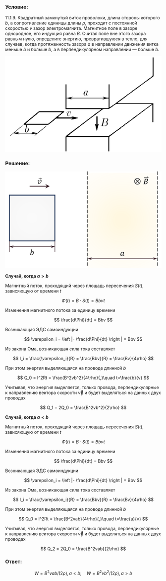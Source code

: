 ###  Условие: 

$11.1.9.$ Квадратный замкнутый виток проволоки, длина стороны которого $b$, а сопротивление единицы длины $\rho$, проходит с постоянной скоростью $v$ зазор электромагнита. Магнитное поле в зазоре однородное, его индукция равна $B$. Считая поле вне этого зазора равным нулю, определите энергию, превратившуюся в тепло, для случаев, когда протяженность зазора $a$ в направлении движения витка меньше $b$ и больше $b$, а в перпендикулярном направлении — больше $b$. 

![К задаче $11.1.9$|613x374, 35%](../../img/11.1.9/11.1.9.png)

###  Решение: 

![Квадратный виток проволоки движущийся через магнитное поле $ \vec{B} $|1651x1019, 50%](../../img/11.1.9/Picture3.svg)

__Случай, когда $a>b$__

Магнитный поток, проходящий через площадь пересечения $S(t)$, зависяющую от времени $t$

$$
\Phi(t) = B \cdot S(t) = Bbvt
$$

Изменения магнитного потока за единицу времени

$$
\frac{d\Phi}{dt} = Bbv
$$

Возникающая ЭДС самоиндукции

$$
\varepsilon_i = \left |- \frac{d\Phi}{dt} \right | = Bbv
$$

Из закона Ома, возникающая сила тока составляет

$$
I_i =  \frac{\varepsilon_i}{R} = \frac{Bbv}{R} = \frac{Bv}{4\rho}
$$

При этом энергия выделяющаяся на проводе длинной $b$

$$
Q_0 = I^2Rt = \frac{B^2vb^2}{4\rho}{,}\quad t=\frac{b}{v}
$$

Учитывая, что энергия выделяется, только провода, перпендикулярные к направлению вектора скорости $\vec{v}$ и будет выделяться на данных двух проводах

$$
Q_1 = 2Q_0 = \frac{B^2vb^2}{2\rho}
$$

__Случай, когда $a<b$__

Магнитный поток, проходящий через площадь пересечения $S(t)$, зависяющую от времени $t$

$$
\Phi(t) = B \cdot S(t) = Bbvt
$$

Изменения магнитного потока за единицу времени

$$
\frac{d\Phi}{dt} = Bbv
$$


Возникающая ЭДС самоиндукции

$$
\varepsilon_i = \left |- \frac{d\Phi}{dt} \right | = Bbv
$$

Из закона Ома, возникающая сила тока составляет

$$
I_i =  \frac{\varepsilon_i}{R} = \frac{Bbv}{R} = \frac{Bv}{4\rho}
$$

При этом энергия выделяющаяся на проводе длинной $b$

$$
Q_0 = I^2Rt = \frac{B^2vab}{4\rho}{,}\quad t=\frac{a}{v}
$$

Учитывая, что энергия выделяется, только провода, перпендикулярные к направлению вектора скорости $\vec{v}$ и будет выделяться на данных двух проводах

$$
Q_2 = 2Q_0 = \frac{B^2vab}{2\rho}
$$

###  Ответ: 

$$
W=B^{2}vab/(2\rho),a<b;\quad W=B^{2}vb^{2}/(2\rho),a>b
$$